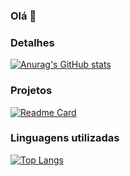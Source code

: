 ### Olá 👋

### Detalhes

[![Anurag's GitHub stats](httpsgithub-readme-stats.vercel.appapiusername=caian-br&show_icons=true&theme=dark)](httpsgithub.comanuraghazragithub-readme-stats)

### Projetos

[![Readme Card](httpsgithub-readme-stats.vercel.appapipinusername=caian-br&repo=variavel&theme=dark)](httpsgithub.comanuraghazragithub-readme-stats)

### Linguagens utilizadas

[![Top Langs](httpsgithub-readme-stats.vercel.appapitop-langsusername=caian-brc&layout=compact)](httpsgithub.comanuraghazragithub-readme-stats)


<!-- ### Contatos

[img src='httpsimg.shields.iobadgeLinkedIn-0077B5style=for-the-badge&logo=linkedin&logoColor=white' alt='Linkedin' height='30']()
-->
